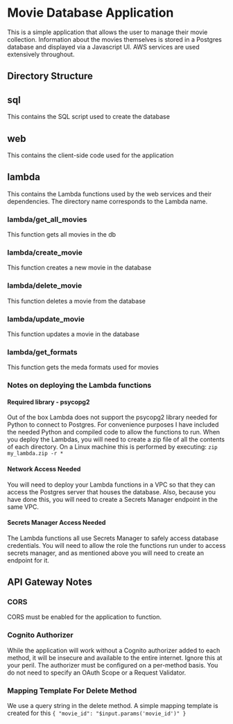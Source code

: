# Movie Database Application
This is a simple application that allows the user to manage their movie
collection.  Information about the movies themselves is stored in a 
Postgres database and displayed via a Javascript UI.  AWS services are used
extensively throughout.

## Directory Structure
## sql
This contains the SQL script used to create the database

## web
This contains the client-side code used for the application

## lambda
This contains the Lambda functions used by the web services and their
dependencies.  The directory name corresponds to the Lambda name.
### lambda/get_all_movies
This function gets all movies in the db
### lambda/create_movie
This function creates a new movie in the database
### lambda/delete_movie
This function deletes a movie from the database
### lambda/update_movie
This function updates a movie in the database
### lambda/get_formats
This function gets the meda formats used for movies
### Notes on deploying the Lambda functions
#### Required library - psycopg2
Out of the box Lambda does not support the psycopg2 library needed for Python
to connect to Postgres. For convenience purposes I have included the needed
Python and compiled code to allow the functions to run.  When you deploy
the Lambdas, you will need to create a zip file of all the contents of
each directory.  On a Linux machine this is performed by executing:
`zip my_lambda.zip -r *`
#### Network Access Needed
You will need to deploy your Lambda functions in a VPC so that they can access
the Postgres server that houses the database.  Also, because you have done this, 
you will need to create a Secrets Manager endpoint in the same VPC.
#### Secrets Manager Access Needed
The Lambda functions all use Secrets Manager to safely access database
credentials.  You will need to allow the role the functions run under to access
secrets manager, and as mentioned above you will need to create an endpoint
for it.

## API Gateway Notes
### CORS
CORS must be enabled for the application to function.
### Cognito Authorizer
While the application will work without a Cognito authorizer added to each
method, it will be insecure and available to the entire internet.  Ignore this
at your peril.
The authorizer must be configured on a per-method basis.  You do not need to
specify an OAuth Scope or a Request Validator.
### Mapping Template For Delete Method
We use a query string in the delete method.  A simple mapping template is created
for this
`
{
	"movie_id": "$input.params('movie_id')"
}
`

